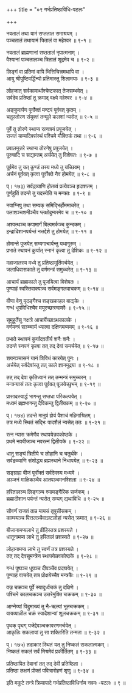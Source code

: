 +++
title = "०९ गर्भप्रतिष्ठाविधि-पटलः"

+++
  
नवतालं तथा यामं सप्तताल समाश्रयम् ।  
पञ्चतालं तथायामं त्रितालं वा महेश्वर ॥ ९-१ ॥  
  
नवतालं ब्राह्मणानां सप्ततालं नृपात्मनाम् ।  
वैश्यानां पञ्चतालञ्च त्रितालं शूद्रमेव च ॥ ९-२ ॥  
  
लिङ्गं वा प्रतिमां वापि भित्तिचित्त्रमथापि वा ।  
आयु श्रीपूष्टिवर्द्धिन्यो प्रतिमास्तु शिलामयाः ॥ ९-३ ॥  
  
लोहजात् सर्वकामार्थाश्चेष्टकात् तेजसम्भवेत् ।  
सर्वदेव प्रतिष्ठां तु क्रमाद् वक्ष्ये महेश्वर ॥ ९-४ ॥  
  
अङ्कुरार्पण पूर्वोक्तं मण्टपं पूर्ववत् कृतम् ।  
चतुस्तोरण संयुक्तं तन्मूले कलशां न्यसेत् ॥ ९-५ ॥  
  
पूर्वे तु तोरणे स्थाप्य रत्नत्रयं प्रपूजयेत् ।  
राजतं याम्यदिक्संस्थं पश्चिमे मौक्तिकं तथा ॥ ९-६ ॥  
  
प्रवालमुत्तरे स्थाप्य तोरणेषु प्रपूजयेत् ।  
पूरुषादि च सद्यान्तम् अर्चयेत् तु विशेषतः ॥ ९-७ ॥  
  
पूर्वमेव तु यत् कुण्डं तस्य मध्ये तु यच्छिवम् ।  
अर्चनं पूर्ववत् कृत्वा पूर्वोक्ते नैव होमयेत् ॥ ९-८ ॥  
  
प्। १७३) सर्वद्रव्याणि होतव्यं प्रत्येवञ्च हृदाशतम् ।  
पूर्णहुतिं तदन्ते तु यदस्येति च मन्त्रतः ॥ ९-९ ॥  
  
नवाग्निषु तथा सम्यक् समिद्भिर्होममाचरेत् ।  
पलाशञ्चशमीञ्चैव प्लक्षोदुम्बरमेव च ॥ ९-१० ॥  
  
अश्वत्थञ्च कपामार्गं बिल्वमर्कञ्च कुन्दकम् ।  
इन्द्रादिशानपर्यन्तं नत्तद्देशे तु होमयेत् ॥ ९-११ ॥  
  
होमान्ते पूजयेत् सम्यगाचार्यन्तु यथागुरुम् ।  
प्रभाते स्थापनं कुर्यात् स्नानं कृत्वा तु देशिकः ॥ ९-१२ ॥  
  
महाजालस्य मध्ये तु प्रतिष्ठामूर्तिमर्चयेत् ।  
जलाधिवासकाले तु वर्णमन्त्रं समुच्चरेत् ॥ ९-१३ ॥  
  
आचार्यं ब्राह्मकाले तु पूजयित्वा विशेषतः ।  
पुण्याहं स्वस्तिवाक्यञ्च सर्वमङ्गलवाचकम् ॥ ९-१४ ॥  
  
वीणा वेणु मृदङ्गैश्च शङ्खकाहल वाद्यकेः ।  
गन्धं धूपविधिश्चैव मयूरच्छत्रचामरैः ॥ ९-१५ ॥  
  
सुमुहूर्तेसु नक्षत्रे आचार्येच्छाऽथकालके ।  
वर्णमन्त्रं सञ्च्चार्य ध्यात्वा दक्षिणमव्ययम् ॥ ९-१६ ॥  
  
प्रभाते स्थापनं कुर्यादवतीर्य शनैः शनैः ।  
तदन्ते स्नपनं कृत्वा तत् तद् देवां समर्चयेत् ॥ ९-१७ ॥  
  
शयनञ्चासनं यानं त्रिविधं कारयेत् पुनः ।  
अर्चयेत् सर्वदेवांस्तु तत् काले ज्ञानमुद्रया ॥ ९-१८ ॥  
  
तत् तद् देवा कृतिध्यानं तत् तन्मन्त्रं समुच्चरन् ।  
मन्त्रन्यासं ततः कृत्वा पूर्ववत् पूजयेच्छुभम् ॥ ९-१९ ॥  
  
प्रासादस्यार्द्ध भागन्तु सप्तधा परिकल्पयेत् ।  
मध्यमं ब्रह्मभागन्तु दैविकन्तु द्वितीयकम् ॥ ९-२० ॥  
  
प्। १७४) तदन्ते मानुषं ज्ञेयं पैशाचं महिमाश्रितम् ।  
तत्र मध्ये स्थितं सद्भिः पादशैलं न्यसेत् ततः ॥ ९-२१ ॥  
  
रत्न न्यास क्रमेणैव स्थापयेन्नवकोष्ठके ।  
प्रथमे नवबीजञ्च नवरत्नं द्वितीयके ॥ ९-२२ ॥  
  
धातु सङ्घं त्रितीये च लोहानि च चतुर्थके ।  
सर्वद्रव्व्याणि संशोद्ध्य ब्रह्मस्थाने निधापयेत् ॥ ९-२३ ॥  
  
सङ्ग्राह्य बीजं पूर्वोक्तं सर्वदेवस्य मध्यमे ।  
अञ्जनं माक्षिकञ्चैव आतपञ्चमनश्शिला ॥ ९-२४ ॥  
  
हरितालञ्च लिङ्गञ्च श्यामङ्गैरिक सर्जकम् ।  
ब्रह्मादीशान पर्यन्तं न्यसेत् सम्यग् द्यथाविधि ॥ ९-२५ ॥  
  
सौवर्णं राजतं ताम्र मायसं तृपुसीसकम् ।  
काम्स्यञ्च पित्तलञ्चैवाऽष्टलोहां न्यसेत् क्रमात् ॥ ९-२६ ॥  
  
बीजानामप्यलाभे तु व्रीहिस्तत्र प्रशस्यते ।  
धातूनामप्य लाभे तु हरितालं प्रशस्यते ॥ ९-२७ ॥  
  
लोहानामप्य लाभे तु स्वर्णं तत्र प्रशस्यते ।  
तत् तद् देवसुमन्त्रेण स्थापयेन्नवकोष्ठके ॥ ९-२८ ॥  
  
गन्धं पुष्पञ्च धूपञ्च दीपञ्चैव प्रदापयेत् ।  
पूण्याहं वाचयेत् तत्र प्रोक्षयेच्चैव मन्त्रकैः ॥ ९-२९ ॥  
  
वज्र चक्रञ्च पूर्वे स्यादूर्ध्वचकं तु दक्षिणे ।  
पश्चिमे कालचक्रञ्च उत्तरेमुक्ति चक्रकम् ॥ ९-३० ॥  
  
आग्नेय्यां विद्रुमाख्यं तु नै-ऋत्यां भूतचक्रकम् ।  
वायव्यान्नील चक्रं स्यादैशान्यां शूलचक्रकम् ॥ ९-३१ ॥  
  
पृथक् पृथग् यजेद्देवञ्चक्रावरणमर्चयेत् ।  
आकृतिः सकलायां तु सा शक्तिरिति तन्मता ॥ ९-३२ ॥  
  
प्। १७५) तदाकार स्थितं यत् तु निष्कलं सकलात्मकम् ।  
निष्कलं सकलं सर्वं मिश्रमेवं प्रकीर्तितम् ॥ ९-३३ ॥  
  
प्रतिष्ठापित देवानां तत् तद् देवी प्रतिष्ठिता ।  
प्रतिष्ठा लक्षणं प्रोक्तं पवित्रारोहणं शृणु ॥ ९-३४ ॥  
  
इति मकुटे तन्त्रे क्रियापादे गर्भप्रतिष्ठाविधिर्नाम नवमः -पटलः ॥ ९ ॥  